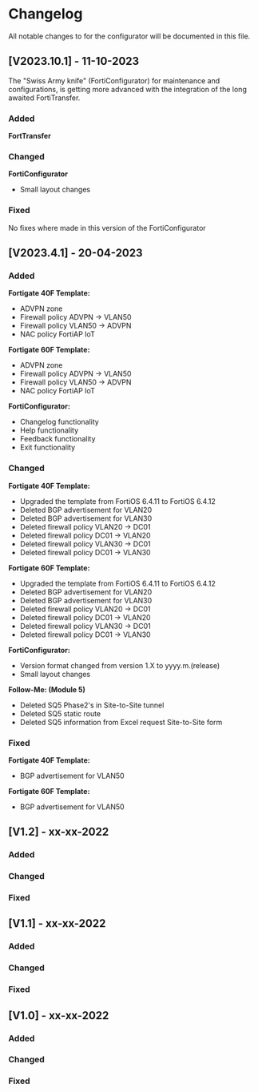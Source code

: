 # Changelog
All notable changes to for the configurator will be documented in this file.

## [V2023.10.1] - 11-10-2023
The "Swiss Army knife" (FortiConfigurator) for maintenance and configurations, is getting more advanced with the integration of the long awaited FortiTransfer.

### Added

**FortTransfer**

### Changed

**FortiConfigurator**

- Small layout changes

### Fixed

No fixes where made in this version of the FortiConfigurator

## [V2023.4.1] - 20-04-2023
 
### Added

**Fortigate 40F Template:**

- ADVPN zone
- Firewall policy ADVPN -> VLAN50
- Firewall policy VLAN50 -> ADVPN
- NAC policy FortiAP IoT

**Fortigate 60F Template:**

- ADVPN zone
- Firewall policy ADVPN -> VLAN50
- Firewall policy VLAN50 -> ADVPN
- NAC policy FortiAP IoT

**FortiConfigurator:**

- Changelog functionality
- Help functionality
- Feedback functionality
- Exit functionality
   
### Changed

**Fortigate 40F Template:**

- Upgraded the template from FortiOS 6.4.11 to FortiOS 6.4.12
- Deleted BGP advertisement for VLAN20
- Deleted BGP advertisement for VLAN30
- Deleted firewall policy VLAN20 -> DC01
- Deleted firewall policy DC01 -> VLAN20
- Deleted firewall policy VLAN30 -> DC01
- Deleted firewall policy DC01 -> VLAN30

**Fortigate 60F Template:**

- Upgraded the template from FortiOS 6.4.11 to FortiOS 6.4.12
- Deleted BGP advertisement for VLAN20
- Deleted BGP advertisement for VLAN30
- Deleted firewall policy VLAN20 -> DC01
- Deleted firewall policy DC01 -> VLAN20
- Deleted firewall policy VLAN30 -> DC01
- Deleted firewall policy DC01 -> VLAN30

**FortiConfigurator:**

- Version format changed from version 1.X to yyyy.m.(release)
- Small layout changes

**Follow-Me: (Module 5)**

- Deleted SQ5 Phase2's in Site-to-Site tunnel
- Deleted SQ5 static route
- Deleted SQ5 information from Excel request Site-to-Site form 

### Fixed

**Fortigate 40F Template:**

- BGP advertisement for VLAN50

**Fortigate 60F Template:**

- BGP advertisement for VLAN50

## [V1.2] - xx-xx-2022
 
### Added
   
### Changed
 
### Fixed

## [V1.1] - xx-xx-2022
 
### Added
   
### Changed
 
### Fixed

## [V1.0] - xx-xx-2022
 
### Added
   
### Changed
 
### Fixed

